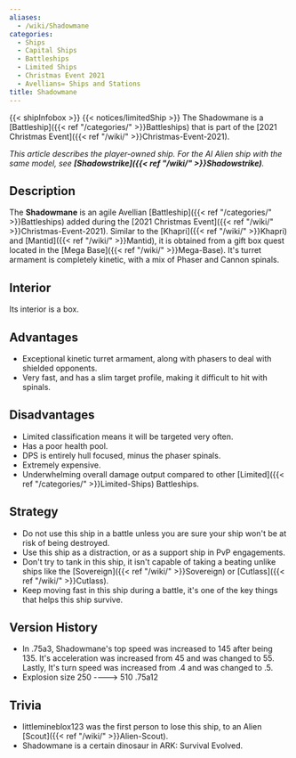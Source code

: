 ```yaml
---
aliases:
  - /wiki/Shadowmane
categories:
  - Ships
  - Capital Ships
  - Battleships
  - Limited Ships
  - Christmas Event 2021
  - Avellians= Ships and Stations
title: Shadowmane
---
```


{{< shipInfobox >}} {{< notices/limitedShip >}} The Shadowmane is a [Battleship]({{< ref "/categories/" >}}Battleships) that is part of the [2021 Christmas Event]({{< ref "/wiki/" >}}Christmas-Event-2021).

_This article describes the player-owned ship. For the AI Alien ship with the same model, see **[Shadowstrike]({{< ref "/wiki/" >}}Shadowstrike)**._

## Description

The **Shadowmane** is an agile Avellian [Battleship]({{< ref "/categories/" >}}Battleships) added during the [2021 Christmas Event]({{< ref "/wiki/" >}}Christmas-Event-2021). Similar to the [Khapri]({{< ref "/wiki/" >}}Khapri) and [Mantid]({{< ref "/wiki/" >}}Mantid), it is obtained from a gift box quest located in the [Mega Base]({{< ref "/wiki/" >}}Mega-Base). It's turret armament is completely kinetic, with a mix of Phaser and Cannon spinals.

## Interior

Its interior is a box.

## Advantages

- Exceptional kinetic turret armament, along with phasers to deal with shielded opponents.
- Very fast, and has a slim target profile, making it difficult to hit with spinals.

## Disadvantages

- Limited classification means it will be targeted very often.
- Has a poor health pool.
- DPS is entirely hull focused, minus the phaser spinals.
- Extremely expensive.
- Underwhelming overall damage output compared to other [Limited]({{< ref "/categories/" >}}Limited-Ships) Battleships.

## Strategy

- Do not use this ship in a battle unless you are sure your ship won't be at risk of being destroyed.
- Use this ship as a distraction, or as a support ship in PvP engagements.
- Don't try to tank in this ship, it isn't capable of taking a beating unlike ships like the [Sovereign]({{< ref "/wiki/" >}}Sovereign) or [Cutlass]({{< ref "/wiki/" >}}Cutlass).
- Keep moving fast in this ship during a battle, it's one of the key things that helps this ship survive.

## Version History

- In .75a3, Shadowmane's top speed was increased to 145 after being 135. It's acceleration was increased from 45 and was changed to 55. Lastly, It's turn speed was increased from .4 and was changed to .5.
- Explosion size 250 ----> 510 .75a12

## Trivia

- littlemineblox123 was the first person to lose this ship, to an Alien [Scout]({{< ref "/wiki/" >}}Alien-Scout).
- Shadowmane is a certain dinosaur in ARK: Survival Evolved.
